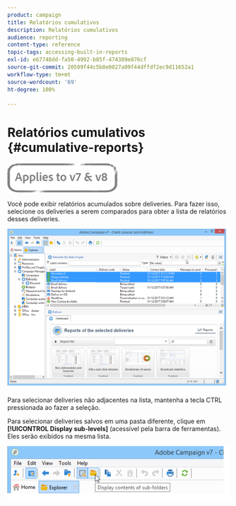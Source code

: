 ```yaml
---
product: campaign
title: Relatórios cumulativos
description: Relatórios cumulativos
audience: reporting
content-type: reference
topic-tags: accessing-built-in-reports
exl-id: e67748dd-fa50-4992-b85f-474389e876cf
source-git-commit: 20509f44c5b8e0827a09f44dffdf2ec9d11652a1
workflow-type: tm+mt
source-wordcount: '69'
ht-degree: 100%

---
```


# Relatórios cumulativos {#cumulative-reports}

![](../../assets/common.svg)

Você pode exibir relatórios acumulados sobre deliveries. Para fazer isso, selecione os deliveries a serem comparados para obter a lista de relatórios desses deliveries.

![](assets/s_ncs_user_report_compare_tab.png)

Para selecionar deliveries não adjacentes na lista, mantenha a tecla CTRL pressionada ao fazer a seleção.

Para selecionar deliveries salvos em uma pasta diferente, clique em **[!UICONTROL Display sub-levels]** (acessível pela barra de ferramentas). Eles serão exibidos na mesma lista.

![](assets/s_ncs_user_display_children_icon.png)
